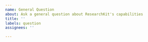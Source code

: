 ```yaml
---
name: General Question
about: Ask a general question about ResearchKit's capabilities
title: ''
labels: question
assignees: ''

---
```




